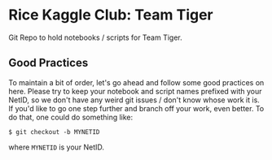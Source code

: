 # Rice Kaggle Club: Team Tiger

Git Repo to hold notebooks / scripts for Team Tiger.

## Good Practices

To maintain a bit of order, let's go ahead and follow some good practices on here.  Please
try to keep your notebook and script names prefixed with your NetID, so we don't have any
weird git issues / don't know whose work it is.  If you'd like to go one step further and
branch off your work, even better.  To do that, one could do something like:  
```
$ git checkout -b MYNETID
```
where ```MYNETID``` is your NetID.
